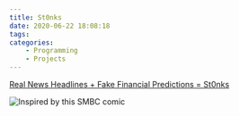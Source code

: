 ```yaml
---
title: St0nks
date: 2020-06-22 18:08:18
tags:
categories:
    - Programming
    - Projects
---
```


[Real News Headlines + Fake Financial Predictions = St0nks](http://st0nks.uc.r.appspot.com/)

<!-- more -->

![Inspired by this SMBC comic](https://www.smbc-comics.com/comics/1592665375-20200620.png)
